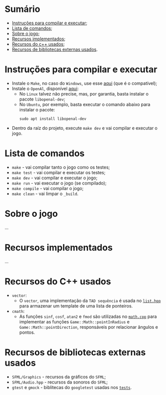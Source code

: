 # Sumário
- [Instruções para compilar e executar](#instruções-para-compilar-e-executar);
- [Lista de comandos](#comandos-gerais);
- [Sobre o jogo](#sobre-o-jogo);
- [Recursos implementados](#recursos-implementados);
- [Recursos do c++ usados](#recursos-do-c-usados);
- [Recursos de bibliotecas externas usados](#recursos-de-bibliotecas-externas-usados).

# Instruções para compilar e executar
- Instale o `Make`, no caso do `Windows`, use esse [aqui](_windows/winlibs-x86_64-posix-seh-gcc-13.1.0-mingw-w64msvcrt-11.0.0-r5.7z) (que é o compatível);
- Instale o `OpenAl`, disponível [aqui](https://www.openal.org/downloads/):
    - No `Linux` talvez não precise, mas, por garantia, basta instalar o pacote `libopenal-dev`;
    - No `Ubuntu`, por exemplo, basta executar o comando abaixo para instalar o pacote:
        ```
        sudo apt install libopenal-dev
        ```
- Dentro da raíz do projeto, execute `make dev` e vai compilar e executar o jogo.

# Lista de comandos
- `make` - vai compilar tanto o jogo como os testes;
- `make test` - vai compilar e executar os testes;
- `make dev` - vai compilar e executar o jogo;
- `make run` - vai executar o jogo (se compilado);
- `make compile` - vai compilar o jogo;
- `make clean` - vai limpar o `_build`.

# Sobre o jogo
...

# Recursos implementados
...

# Recursos do C++ usados
- `vector`:
    - O `vector`, uma implementação da `TAD sequência` é usada no [`list.hpp`](include/Engine/list.hpp) para armazenar um template de uma lista de ponteiros.
- `cmath`:
    - As funções `sinf`, `cosf`, `atan2` e `fmod` são utilizadas no [`math.cpp`](src/Engine//math.cpp) para implementar as funções `Game::Math::pointInRadius` e `Game::Math::pointDirection`, responsáveis por relacionar ângulos e pontos.

# Recursos de bibliotecas externas usados
- `SFML/Graphics` - recursos da gráficos do `SFML`;
- `SFML/Audio.hpp` - recursos da sonoros do `SFML`;
- `gtest` e `gmock` - biblitecas do `googletest` usadas nos [`tests`](tests).

[//]: <Comandos de build das libs>
[//]: <cmake -G "MinGW Makefiles" .. -DCMAKE_C_COMPILER=gcc -DCMAKE_CXX_COMPILER=g++ -D"CMAKE_MAKE_PROGRAM:PATH=C:/MinGW/bin/make.exe" -DCMAKE_C_COMPILER_WORKS=1 -DCMAKE_CXX_COMPILER_WORKS=1 -DGTEST_CREATE_SHARED_LIBRARY=1 -DGTEST_LINKED_AS_SHARED_LIBRARY=1">